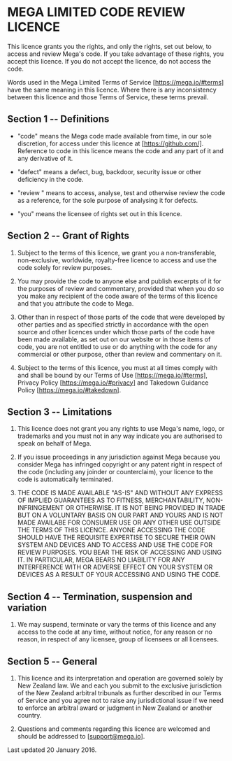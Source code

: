 MEGA LIMITED CODE REVIEW LICENCE
================================

This licence grants you the rights, and only the rights, set out
below, to access and review Mega's code. If you take advantage of
these rights, you accept this licence. If you do not accept the
licence, do not access the code.

Words used in the Mega Limited Terms of Service
[https://mega.io/#terms] have the same meaning in this licence. Where
there is any inconsistency between this licence and those Terms of
Service, these terms prevail.


Section 1 -- Definitions
------------------------

- "code" means the Mega code made available from time, in our sole
  discretion, for access under this licence at [https://github.com/].
  Reference to code in this licence means the code and any part of it
  and any derivative of it.

- "defect" means a defect, bug, backdoor, security issue or other
  deficiency in the code.

- "review " means to access, analyse, test and otherwise review the
  code as a reference, for the sole purpose of analysing it for
  defects.

- "you" means the licensee of rights set out in this licence.


Section 2 -- Grant of Rights
----------------------------

1. Subject to the terms of this licence, we grant you a
   non-transferable, non-exclusive, worldwide, royalty-free licence to
   access and use the code solely for review purposes.

2. You may provide the code to anyone else and publish excerpts of it
   for the purposes of review and commentary, provided that when you
   do so you make any recipient of the code aware of the terms of this
   licence and that you attribute the code to Mega.

3. Other than in respect of those parts of the code that were
   developed by other parties and as specified strictly in accordance
   with the open source and other licences under which those parts of
   the code have been made available, as set out on our website or in
   those items of code, you are not entitled to use or do anything
   with the code for any commercial or other purpose, other than
   review and commentary on it.

4. Subject to the terms of this licence, you must at all times comply
   with and shall be bound by our Terms of Use
   [https://mega.io/#terms], Privacy Policy [https://mega.io/#privacy]
   and Takedown Guidance Policy [https://mega.io/#takedown].


Section 3 -- Limitations
------------------------

1. This licence does not grant you any rights to use Mega's name,
   logo, or trademarks and you must not in any way indicate you are
   authorised to speak on behalf of Mega.

2. If you issue proceedings in any jurisdiction against Mega because
   you consider Mega has infringed copyright or any patent right in
   respect of the code (including any joinder or counterclaim), your
   licence to the code is automatically terminated.

3. THE CODE IS MADE AVAILABLE "AS-IS" AND WITHOUT ANY EXPRESS OF
   IMPLIED GUARANTEES AS TO FITNESS, MERCHANTABILITY, NON-INFRINGEMENT
   OR OTHERWISE. IT IS NOT BEING PROVIDED IN TRADE BUT ON A VOLUNTARY
   BASIS ON OUR PART AND YOURS AND IS NOT MADE AVAILABE FOR CONSUMER
   USE OR ANY OTHER USE OUTSIDE THE TERMS OF THIS LICENCE. ANYONE
   ACCESSING THE CODE SHOULD HAVE THE REQUISITE EXPERTISE TO SECURE
   THEIR OWN SYSTEM AND DEVICES AND TO ACCESS AND USE THE CODE FOR
   REVIEW PURPOSES. YOU BEAR THE RISK OF ACCESSING AND USING IT. IN
   PARTICULAR, MEGA BEARS NO LIABILITY FOR ANY INTERFERENCE WITH OR
   ADVERSE EFFECT ON YOUR SYSTEM OR DEVICES AS A RESULT OF YOUR
   ACCESSING AND USING THE CODE.


Section 4 -- Termination, suspension and variation
--------------------------------------------------

1. We may suspend, terminate or vary the terms of this licence and any
   access to the code at any time, without notice, for any reason or
   no reason, in respect of any licensee, group of licensees or all
   licensees.


Section 5 -- General
--------------------

1. This licence and its interpretation and operation are governed
   solely by New Zealand law. We and each you submit to the exclusive
   jurisdiction of the New Zealand arbitral tribunals as further
   described in our Terms of Service and you agree not to raise any
   jurisdictional issue if we need to enforce an arbitral award or
   judgment in New Zealand or another country.

2. Questions and comments regarding this licence are welcomed and
   should be addressed to [support@mega.io].


Last updated 20 January 2016.
